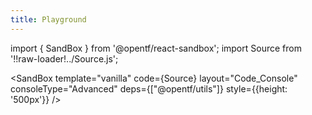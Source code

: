 ```yaml
---
title: Playground
---
```


import { SandBox } from '@opentf/react-sandbox';
import Source from '!!raw-loader!../Source.js';

<SandBox template="vanilla" code={Source} layout="Code_Console" consoleType="Advanced" deps={["@opentf/utils"]} style={{height: '500px'}} />
